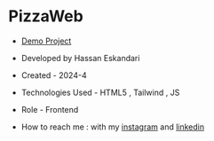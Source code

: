# PizzaWeb




- [Demo Project]()

- Developed by Hassan Eskandari

- Created - 2024-4

- Technologies Used - HTML5 , Tailwind , JS

- Role - Frontend

- How to reach me : with my [instagram](https://www.instagram.com/hassan_eskandari_web?igsh=a3Ixcnpwd3ljZjUz&utm_source=qr) and [linkedin]()
